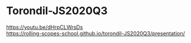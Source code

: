 # Torondil-JS2020Q3
https://youtu.be/dHrpCLWrsDs </br>
https://rolling-scopes-school.github.io/torondil-JS2020Q3/presentation/
